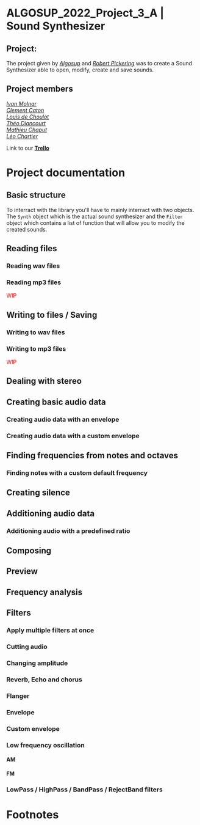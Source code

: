 # ALGOSUP_2022_Project_3_A | Sound Synthesizer

## Project:
The project given by [*Algosup*](https://www.algosup.com/fr/index.html) and [*Robert Pickering*](https://github.com/robertpi) was to create a Sound Synthesizer able to open, modify, create and save sounds.

## Project members
[*Ivan Molnar*](https://github.com/ivan-molnar) <br>
[*Clement Caton*](https://github.com/ClementCaton) <br>
[*Louis de Choulot*](https://github.com/Louis-de-Lavenne-de-Choulot) <br>
[*Théo Diancourt*](https://github.com/TheoDct) <br>
[*Mathieu Chaput*](https://github.com/Chaput-Mathieu) <br>
[*Léo Chartier*](https://github.com/leo-chartier)

Link to our [**Trello**](https://trello.com/b/itooTuBY/algosup2022project3a)


# Project documentation

## Basic structure

To interract with the library you'll have to mainly interract with two objects.
The ``Synth`` object which is the actual sound synthesizer and the ``Filter`` object which contains a list of function that will allow you to modify the created sounds.

## Reading files

### Reading wav files
### Reading mp3 files
<span style="color: red">WIP</style>

## Writing to files / Saving

### Writing to wav files
### Writing to mp3 files
<span style="color: red">WIP</style>

## Dealing with stereo

## Creating basic audio data
### Creating audio data with an envelope
### Creating audio data with a custom envelope

## Finding frequencies from notes and octaves
### Finding notes with a custom default frequency

## Creating silence

## Additioning audio data
### Additioning audio with a predefined ratio
## Composing

## Preview
## Frequency analysis


## Filters
### Apply multiple filters at once

### Cutting audio
### Changing amplitude

### Reverb, Echo and chorus
### Flanger

### Envelope
### Custom envelope

### Low frequency oscillation
#### AM
#### FM

### LowPass / HighPass / BandPass / RejectBand filters


# Footnotes